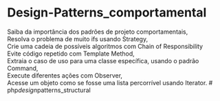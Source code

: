 ﻿# Design-Patterns_comportamental
Saiba da importância dos padrões de projeto comportamentais,
<br />Resolva o problema de muito ifs usando Strategy,
<br />Crie uma cadeia de possíveis algoritmos com Chain of Responsibility
<br />Evite código repetido com Template Method,
<br />Extraia o caso de uso para uma classe específica, usando o padrão Command,
<br />Execute diferentes ações com Observer,
<br />Acesse um objeto como se fosse uma lista percorrível usando Iterator.
#   p h p _ d e s i g n _ p a t t e r n s _ s t r u c t u r a l  
 